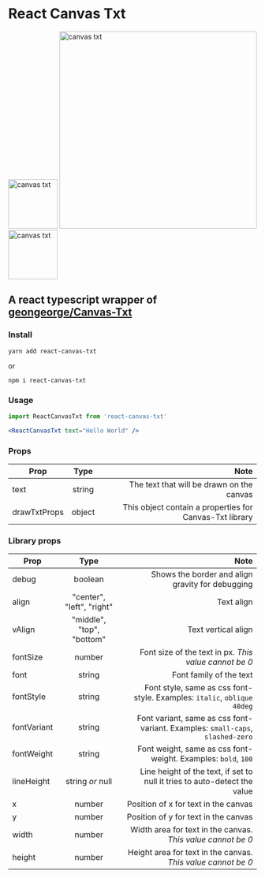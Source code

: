 # React Canvas Txt

<div>
<img src="https://upload.wikimedia.org/wikipedia/commons/a/a7/React-icon.svg" width=100 alt="canvas txt" style="display:inline-block">
<img src="https://i.imgur.com/Te6TkKz.png" width=400 alt="canvas txt" style="display:inline-block">
<img src="https://upload.wikimedia.org/wikipedia/commons/a/a7/React-icon.svg" width=100 alt="canvas txt" style="display:inline-block">
</div>

## A react typescript wrapper of [geongeorge/Canvas-Txt](https://github.com/geongeorge/Canvas-Txt)

### Install

```
yarn add react-canvas-txt
```
or
```
npm i react-canvas-txt
```

### Usage

```jsx
import ReactCanvasTxt from 'react-canvas-txt'

<ReactCanvasTxt text="Hello World" />
```

### Props

| Prop              | Type        | Note  |
| ----------------- |:-----------:| -----:|
| text              | string      | The text that will be drawn on the canvas |
| drawTxtProps      | object      | This object contain a properties for Canvas-Txt library |

### Library props

| Prop             | Type                       | Note  |
| ---------------- |:--------------------------:| -----:|
| debug            | boolean                    | Shows the border and align gravity for debugging |
| align            | "center", "left", "right"  | Text align |
| vAlign           | "middle", "top", "bottom"  | Text vertical align |
| fontSize         | number                     | Font size of the text in px. *This value cannot be 0* |
| font             | string                     | Font family of the text |
| fontStyle        | string                     | Font style, same as css font-style. Examples: `italic`, `oblique 40deg` |
| fontVariant      | string                     | Font variant, same as css font-variant. Examples: `small-caps`, `slashed-zero` |
| fontWeight       | string                     | Font weight, same as css font-weight. Examples: `bold`, `100`  |
| lineHeight       | string *or* null           | Line height of the text, if set to null it tries to auto-detect the value  |
| x                | number                     | Position of x for text in the canvas  |
| y                | number                     | Position of y for text in the canvas  |
| width            | number                     | Width area for text in the canvas. *This value cannot be 0*  |
| height           | number                     | Height area for text in the canvas. *This value cannot be 0*  |
